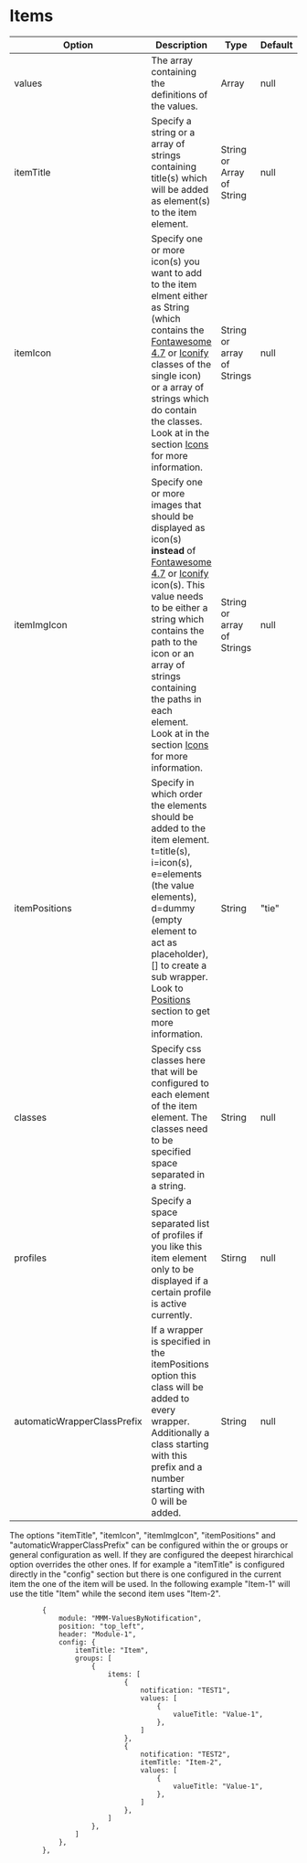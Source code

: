 # Items

| Option  | Description | Type | Default |
| ------- | --- | --- | --- |
| values | The array containing the definitions of the values. | Array | null |
| itemTitle | Specify a string or a array of strings containing title(s) which will be added as element(s) to the item element. | String or Array of String | null |
| itemIcon | Specify one or more icon(s) you want to add to the item elment either as String (which contains the [Fontawesome 4.7](https://fontawesome.com/v4/icons/) or [Iconify](https://icon-sets.iconify.design/) classes of the single icon) or a array of strings which do contain the classes. Look at in the section [Icons](icons.md) for more information. | String or array of Strings | null |
| itemImgIcon | Specify one or more images that should be displayed as icon(s) **instead** of [Fontawesome 4.7](https://fontawesome.com/v4/icons/) or [Iconify](https://icon-sets.iconify.design/) icon(s). This value needs to be either a string which contains the path to the icon or an array of strings containing the paths in each element. Look at in the section [Icons](icons.md) for more information. | String or array of Strings | null |
| itemPositions | Specify in which order the elements should be added to the item element. t=title(s), i=icon(s), e=elements (the value elements), d=dummy (empty element to act as placeholder), [] to create a sub wrapper. Look to [Positions](positions.md) section to get more information. | String | "tie" |
| classes | Specify css classes here that will be configured to each element of the item element. The classes need to be specified space separated in a string. | String | null |
| profiles | Specify a space separated list of profiles if you like this item element only to be displayed if a certain profile is active currently. | Stirng | null |
| automaticWrapperClassPrefix | If a wrapper is specified in the itemPositions option this class will be added to every wrapper. Additionally a class starting with this prefix and a number starting with 0 will be added. | String | null |

The options "itemTitle", "itemIcon", "itemImgIcon", "itemPositions" and "automaticWrapperClassPrefix" can be configured within the or groups or general configuration as well. If they are configured the deepest hirarchical option overrides the other ones.
If for example a "itemTitle" is configured directly in the "config" section but there is one configured in the current item the one of the item will be used. In the following example "Item-1" will use the title "Item" while the second item uses "Item-2".

```json5
        {
            module: "MMM-ValuesByNotification",
            position: "top_left",
            header: "Module-1",
            config: {
                itemTitle: "Item",
                groups: [
                    {
                        items: [
                            {
                                notification: "TEST1",
                                values: [
                                    {
                                        valueTitle: "Value-1",
                                    },
                                ]
                            },
                            {
                                notification: "TEST2",
                                itemTitle: "Item-2",
                                values: [
                                    {
                                        valueTitle: "Value-1",
                                    },
                                ]
                            },
                        ]
                    },
                ]
            },
        },
```

